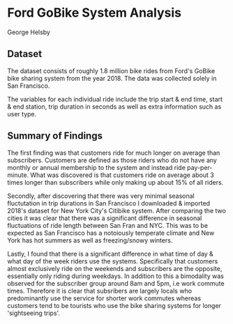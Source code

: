 # Ford GoBike System Analysis
George Helsby

## Dataset
The dataset consists of roughly 1.8 million bike rides from Ford's GoBike bike sharing system from the year 2018. The data was collected solely in San Francisco. 

The variables for each individual ride include the trip start & end time, start & end station, trip duration in seconds as well as extra information such as user type.

## Summary of Findings
The first finding was that customers ride for much longer on average than subscribers. Customers are defined as those riders who do not have any monthly or annual membership to the system and instead ride pay-per-minute. What was discovered is that customers ride on average about 3 times longer than subscribers while only making up about 15% of all riders.

Secondly, after discovering that there was very minimal seasonal fluctutation in trip durations in San Francisco I downloaded & imported 2018's dataset for New York City's Citibike system. After comparing the two cities it was clear that there was a significant difference in seasonal fluctuations of ride length between San Fran and NYC. This was to be expected as San Francisco has a notoiously temperate climate and New York has hot summers as well as freezing/snowy winters. 

Lastly, I found that there is a significant difference in what time of day & what day of the week riders use the systems. Specifically that customers almost exclusively ride on the weekends and subscribers are the opposite, essentially only riding during weekdays. In addition to this a bimodality was observed for the subscriber group around 8am and 5pm, i.e work commute times. Therefore it is clear that subsribers are largely locals who predominantly use the service for shorter work commutes whereas customers tend to be tourists who use the bike sharing systems for longer 'sightseeing trips'.
